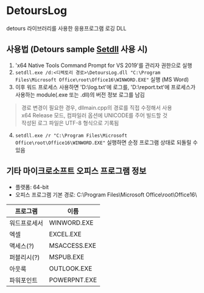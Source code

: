 # DetoursLog
detours 라이브러리를 사용한 응용프로그램 로깅 DLL

## 사용법 (Detours sample [Setdll](https://github.com/microsoft/Detours/wiki/SampleSetdll) 사용 시)
1. 'x64 Native Tools Command Prompt for VS 2019'를 관리자 권한으로 실행
2. `setdll.exe /d:<디렉토리 경로>\DetoursLog.dll "C:\Program Files\Microsoft Office\root\Office16\WINWORD.EXE"` 실행 (MS Word)
3. 이후 워드 프로세스 사용하면 'D:\log.txt'에 로그를, 'D:\report.txt'에 프로세스가 사용하는 module(.exe 또는 .dll)의 버전 정보 로그를 남김
> 경로 변경이 필요한 경우, dllmain.cpp의 경로를 직접 수정해서 사용   
> x64 Release 모드, 컴파일러 옵션에 UNICODE를 주어 빌드할 것   
> 작성된 로그 파일은 UTF-8 형식으로 기록됨
4. `setdll.exe /r "C:\Program Files\Microsoft Office\root\Office16\WINWORD.EXE"` 실행하면 순정 프로그램 상태로 되돌릴 수 있음

## 기타 마이크로소프트 오피스 프로그램 정보
* 플랫폼:		64-bit
* 오피스 프로그램 기본 경로:	C:\Program Files\Microsoft Office\root\Office16\

|프로그램|이름|
|--|--|
|워드프로세서|WINWORD.EXE|
|엑셀|EXCEL.EXE|
|액세스(?)|MSACCESS.EXE|
|퍼블리시(?)|MSPUB.EXE|
|아웃룩|OUTLOOK.EXE|
|파워포인트|POWERPNT.EXE|
